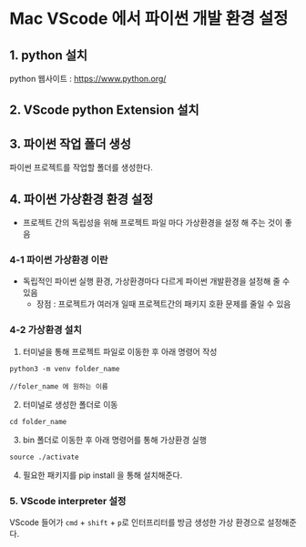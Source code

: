 # Mac VScode 에서 파이썬 개발 환경 설정

## 1. python 설치

python 웹사이트 : https://www.python.org/

## 2. VScode python Extension 설치

## 3. 파이썬 작업 폴더 생성

파이썬 프로젝트를 작업할 폴더를 생성한다.

## 4. 파이썬 가상환경 환경 설정

- 프로젝트 간의 독립성을 위해 프로젝트 파일 마다 가상환경을 설정 해 주는 것이 좋음

### 4-1 파이썬 가상환경 이란

- 독립적인 파이썬 실행 환경, 가상환경마다 다르게 파이썬 개발환경을 설정해 줄 수 있음
  - 장점 : 프로젝트가 여러개 일때 프로젝트간의 패키지 호환 문제를 줄일 수 있음

### 4-2 가상환경 설치

1. 터미널을 통해 프로젝트 파일로 이동한 후 아래 명령어 작성

```
python3 -m venv folder_name

//foler_name 에 원하는 이름
```

2. 터미널로 생성한 폴더로 이동

```
cd folder_name
```

3. bin 폴더로 이동한 후 아래 명령어를 통해 가상환경 실행

```
source ./activate
```

4. 필요한 패키지를 pip install 을 통해 설치해준다.

### 5. VScode interpreter 설정

VScode 들어가 `cmd` + `shift` + `p`로 인터프리터를 방금 생성한 가상 환경으로 설정해준다.
